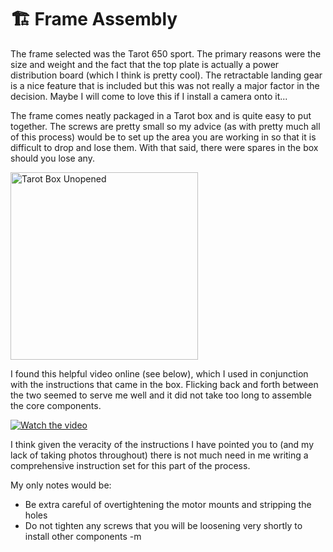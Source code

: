 # 🏗️ Frame Assembly

The frame selected was the Tarot 650 sport. The primary reasons were the size and weight and the fact that the top plate is actually a power distribution board (which I think is pretty cool). The retractable landing gear is a nice feature that is included but this was not really a major factor in the decision. Maybe I will come to love this if I install a camera onto it...

The frame comes neatly packaged in a Tarot box and is quite easy to put together. The screws are pretty small so my advice (as with pretty much all of this process) would be to set up the area you are working in so that it is difficult to drop and lose them. With that said, there were spares in the box should you lose any.

<img src="https://github.com/user-attachments/assets/b6f35656-e8de-40e5-a918-06dcd72c66b1" alt="Tarot Box Unopened" style="width:300px; height:auto;">



I found this helpful video online (see below), which I used in conjunction with the instructions that came in the box. Flicking back and forth between the two seemed to serve me well and it did not take too long to assemble the core components.

[![Watch the video](https://img.youtube.com/vi/4H4Mjw7wpys/0.jpg)](https://www.youtube.com/watch?v=4H4Mjw7wpys)

I think given the veracity of the instructions I have pointed you to (and my lack of taking photos throughout) there is not much need in me writing a comprehensive instruction set for this part of the process.

My only notes would be:

- Be extra careful of overtightening the motor mounts and stripping the holes
- Do not tighten any screws that you will be loosening very shortly to install other components
-m 
